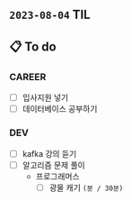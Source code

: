 ## `2023-08-04` TIL

## 📋 To do

### CAREER

- [ ] 입사지원 넣기
- [ ] 데이터베이스 공부하기

### DEV
- [ ] kafka 강의 듣기
- [ ] 알고리즘 문제 풀이
  - 프로그래머스
      + [ ] 광물 캐기 `(분 / 30분)`